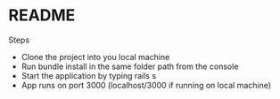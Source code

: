 # README
Steps
* Clone the project into you local machine
* Run bundle install in the same folder path from the console
* Start the application by typing rails s
* App runs on port 3000 (localhost/3000 if running on local machine)

